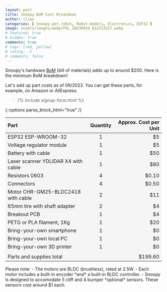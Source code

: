 ```yaml
---
layout: post
title: Snoopy BoM Cost Breakdown
author: iliao
categories: [ Snoopy-pet-robot, Robot-models, Electronics, ESP32 ]
image: assets/images/webp/PXL_20230916_012313227.webp
# featured: true
# hidden: true
comments: true
# tags: [red, yellow]
# rating: .5
# comments: false
---
```

Snoopy's hardware [BoM](https://github.com/makerspet/makerspet_snoopy/tree/main/hardware/kicad/snoopy_bom_09_2023.pdf) (bill of materials) adds up to around $200. Here is the minimum BoM breakdown!

Let's add up part costs as of 09/2023. You can get these parts, for example, on Amazon or AliExpress.

<blockquote>{% include signup-form.html %}</blockquote>

{::options parse_block_html="true" /}
<style>
    table {
    width: 100%;
    background-color: whitesmoke;
    }
</style>

| Part | Quantity | Approx. Cost per Unit|
|:--------|:-------:|--------:|
| ESP32 ESP-WROOM-32 | 1 | $5 |
| Voltage regulator module | 1 | $5 |
| Battery with cable | 1 | $50 |
| Laser scanner YDLIDAR X4 with cable| 1 | $80 |
| Resistors 0603 | 4 | $0.10 |
| Connectors | 4 | $0.50 |
| Motor CHR-GM25-BLDC2418 with cable | 2  | $11 |
| 65mm tire with shaft adapter | 2  | $4 |
| Breakout PCB | 1 | $4 |
| PETG or PLA filament, 1Kg | 1  | $20 |
| Bring-your-own smartphone | 1  | $0 |
| Bring-your-own local PC | 1 | $0 |
| Bring-your-own 3D printer | 1 | $0 |
| | | |
| Parts and supplies total | | $199.60 |

<p></p>
Please note:
- The motors are BLDC (brushless), rated at 2.5W.
- Each motor includes a built-in encoder *and* a built-in BLDC
controller.
- Snoopy is designed to accomodate 5 cliff and 4 bumper *optional* sensors. These sensors cost around $1 each.
